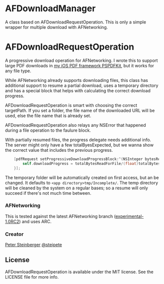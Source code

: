 AFDownloadManager
==========================

A class based on AFDownloadRequestOperation. This is only a simple wrapper for multiple download with AFNetworking. 


AFDownloadRequestOperation
==========================

A progressive download operation for AFNetworking. I wrote this to support large PDF downloads in [my iOS PDF framework PSPDFKit](http://pspdfkit.com), but it works for any file type.

While AFNetworking already supports downloading files, this class has additional support to resume a partial download, uses a temporary directory and has a special block that helps with calculating the correct download progress.

AFDownloadRequestOperation is smart with choosing the correct targetPath. If you set a folder, the file name of the downloaded URL will be used, else the file name that is already set.

AFDownloadRequestOperation also relays any NSError that happened during a file operation to the faulure block.

With partially resumed files, the progress delegate needs additional info. The server might only have a few totalByesExpected, but we wanna show the correct value that includes the previous progress.

``` objective-c
    [pdfRequest setProgressiveDownloadProgressBlock:^(NSInteger bytesRead, long long totalBytesRead, long long totalBytesExpected, long long totalBytesReadForFile, long long totalBytesExpectedToReadForFile) {
        self.downloadProgress = totalBytesReadForFile/(float)totalBytesExpectedToReadForFile;
    }];
```

The temporary folder will be automatically created on first access, but an be changed. It defaults to ```<app directory>tmp/Incomplete/```. The temp directory will be cleaned by the system on a regular bases; so a resume will only succeed if there's not much time between.

### AFNetworking

This is tested against the latest AFNetworking branch ([experimental-1.0RC2](https://github.com/AFNetworking/AFNetworking/tree/experimental-1.0RC2)) and uses ARC.


### Creator

[Peter Steinberger](http://github.com/steipete)
[@steipete](https://twitter.com/steipete)

## License

AFDownloadRequestOperation is available under the MIT license. See the LICENSE file for more info.